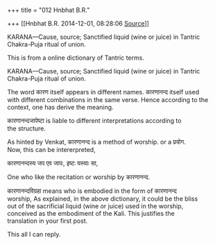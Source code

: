 +++
title = "012 Hnbhat B.R."

+++
[[Hnbhat B.R.	2014-12-01, 08:28:06 [Source](https://groups.google.com/g/samskrita/c/c9hoQP4fDUw)]]



KARANA—Cause, source; Sanctified liquid (wine or juice) in Tantric  
Chakra-Puja ritual of union.  
  
This is from a online dictionary of Tantric terms.  
  
KARANA—Cause, source; Sanctified liquid (wine or juice) in Tantric  
Chakra-Puja ritual of union.  
  
The word कारण itself appears in different names. कारणानन्द itself used  
with different combinations in the same verse. Hence according to the  
context, one has derive the meaning.  
  
  
कारणानन्दजापेष्टा is liable to different interpretations according to  
the structure.  
  
As hinted by Venkat, कारणानन्द is a method of worship. or a प्रयोग.  
Now, this can be intererpreted,  
  
कारणानन्दस्य जप एव जापः, इष्टः यस्याः सा,  
  
One who like the recitation or worship by कारणानन्द.  
  
कारणानन्दविग्रहा means who is embodied in the form of कारणानन्द  
worship, As explained, in the above dictionary, it could be the bliss  
out of the sacrificial liquid (wine or juice) used in the worship,  
conceived as the embodiment of the Kali. This justifies the  
translation in your first post.  
  
This all I can reply.  

